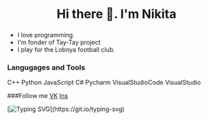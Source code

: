 <h1 align = "center">Hi there 👋. I'm Nikita</h1> 

###
- I love programming.
- I'm fonder of Tay-Tay project
- I play for the Lobnya football club.
  
### Langugages and Tools
C++
Python
JavaScript
C#
Pycharm
VisualStudioCode
VisualStudio

###Follow me
[VK](https://vk.com/n.melnikov10)
[Ins](https://www.instagram.com/_og.mel10_?igsh=MW5lbmFzaWQ5ZzE3cQ%3D%3D&utm_source=qr)

[![Typing SVG](https://readme-typing-svg.demolab.com?font=Fira+Code&pause=1000&color=7158F7&width=435&lines=Hi+there+%F0%9F%91%8B%2C+I'm+Nikita!)](https://git.io/typing-svg)
